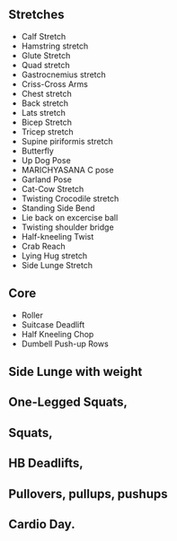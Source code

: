  
## Stretches

* Calf Stretch
* Hamstring stretch
* Glute Stretch
* Quad stretch
* Gastrocnemius stretch
* Criss-Cross Arms
* Chest stretch
* Back stretch
* Lats stretch
* Bicep Stretch
* Tricep stretch
* Supine piriformis stretch
* Butterfly
* Up Dog Pose
* MARICHYASANA C pose
* Garland Pose
* Cat-Cow Stretch
* Twisting Crocodile stretch
* Standing Side Bend
* Lie back on excercise ball
* Twisting shoulder bridge
* Half-kneeling Twist
* Crab Reach
* Lying Hug stretch
* Side Lunge Stretch

## Core

* Roller
* Suitcase Deadlift
* Half Kneeling Chop
* Dumbell Push-up Rows

## Side Lunge with weight
## One-Legged Squats,
## Squats,
## HB Deadlifts,
## Pullovers, pullups, pushups
## Cardio Day.

